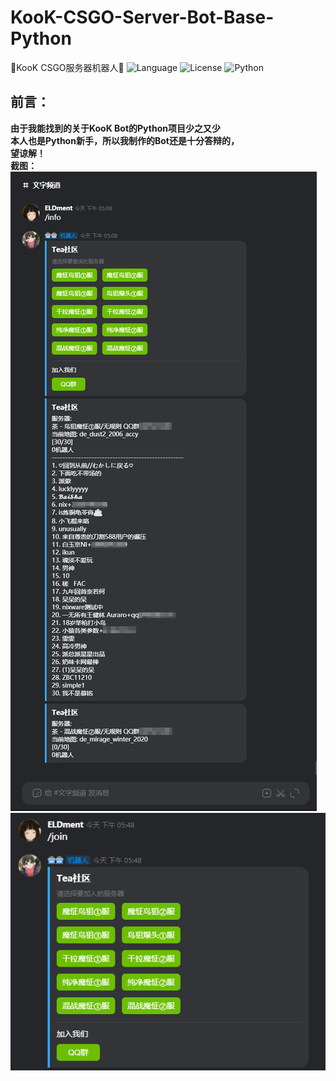 # KooK-CSGO-Server-Bot-Base-Python
🤖KooK CSGO服务器机器人🤖
![Language](https://img.shields.io/badge/language-python-green.svg?style=plastic)
![License](https://img.shields.io/badge/license-GPL-orange.svg?style=plastic)
![Python](https://img.shields.io/badge/python-3.10+-blue)<br />
## 前言：
**由于我能找到的关于KooK Bot的Python项目少之又少**<br />
**本人也是Python新手，所以我制作的Bot还是十分答辩的，**<br />
**望谅解！**<br />
**截图：**<br />
![image](https://github.com/ELDment/KooK-CSGO-Server-Bot-Base-Python/blob/main/Info.png)<br />
![image](https://github.com/ELDment/KooK-CSGO-Server-Bot-Base-Python/blob/main/Join.png)<br />
